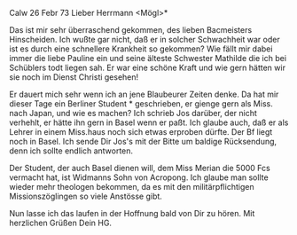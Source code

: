  Calw 26 Febr 73
Lieber Herrmann <Mögl>*

Das ist mir sehr überraschend gekommen, des lieben Bacmeisters Hinscheiden. Ich wußte gar nicht, daß er in solcher Schwachheit war oder ist es durch eine schnellere Krankheit so gekommen? Wie fällt mir dabei immer die liebe Pauline ein und seine älteste Schwester Mathilde die ich bei Schüblers todt liegen sah. Er war eine schöne Kraft und wie gern hätten wir sie noch im Dienst Christi gesehen!

Er dauert mich sehr wenn ich an jene Blaubeurer Zeiten denke. Da hat mir dieser Tage ein Berliner Student <Jentzsch>* geschrieben, er gienge gern als Miss. nach Japan, und wie es machen? Ich schrieb Jos darüber, der nicht verhehlt, er hätte ihn gern in Basel wenn er paßt. Ich glaube auch, daß er als Lehrer in einem Miss.haus noch sich etwas erproben dürfte. Der Bf liegt noch in Basel. Ich sende Dir Jos's mit der Bitte um baldige Rücksendung, denn ich sollte endlich antworten.

Der Student, der auch Basel dienen will, dem Miss Merian die 5000 Fcs vermacht hat, ist Widmanns Sohn von Acropong. Ich glaube man sollte wieder mehr theologen bekommen, da es mit den militärpflichtigen Missionszöglingen so viele Anstösse gibt.

Nun lasse ich das laufen in der Hoffnung bald von Dir zu hören. 
 Mit herzlichen Grüßen
 Dein HG.
